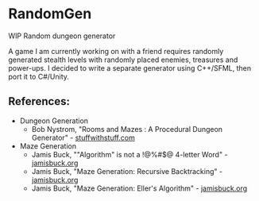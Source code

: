 # RandomGen
WIP Random dungeon generator

A game I am currently working on with a friend requires randomly generated stealth levels with randomly placed enemies, treasures and power-ups.
I decided to write a separate generator using C++/SFML, then port it to C#/Unity.


## References:
* Dungeon Generation
  * Bob Nystrom, "Rooms and Mazes : A Procedural Dungeon Generator" - [stuffwithstuff.com](http://journal.stuffwithstuff.com/2014/12/21/rooms-and-mazes/)
* Maze Generation
  * Jamis Buck, ""Algorithm" is not a !@%#$@ 4-letter Word" - [jamisbuck.org](http://www.jamisbuck.org/presentations/rubyconf2011/)
  * Jamis Buck, "Maze Generation: Recursive Backtracking" - [jamisbuck.org](http://weblog.jamisbuck.org/2010/12/27/maze-generation-recursive-backtracking)
  * Jamis Buck, "Maze Generation: Eller's Algorithm" - [jamisbuck.org](http://weblog.jamisbuck.org/2010/12/29/maze-generation-eller-s-algorithm.html)
